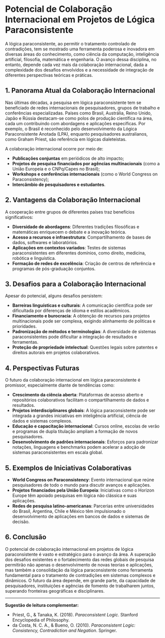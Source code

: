 # Potencial de Colaboração Internacional em Projetos de Lógica Paraconsistente

A lógica paraconsistente, ao permitir o tratamento controlado de contradições, tem se mostrado uma ferramenta poderosa e inovadora em diversas áreas do conhecimento, como ciência da computação, inteligência artificial, filosofia, matemática e engenharia. O avanço dessa disciplina, no entanto, depende cada vez mais da colaboração internacional, dada a complexidade dos desafios envolvidos e a necessidade de integração de diferentes perspectivas teóricas e práticas.

## 1. **Panorama Atual da Colaboração Internacional**

Nas últimas décadas, a pesquisa em lógica paraconsistente tem se beneficiado de redes internacionais de pesquisadores, grupos de trabalho e conferências especializadas. Países como Brasil, Austrália, Reino Unido, Japão e Rússia destacam-se como polos de produção científica na área, cada um contribuindo com abordagens e aplicações específicas. Por exemplo, o Brasil é reconhecido pelo desenvolvimento da Lógica Paraconsistente Anotada (LPA), enquanto pesquisadores australianos, como Graham Priest, são referência em lógicas dialeteístas.

A colaboração internacional ocorre por meio de:

- **Publicações conjuntas** em periódicos de alto impacto;
- **Projetos de pesquisa financiados por agências multinacionais** (como a União Europeia e o CNPq/Capes no Brasil);
- **Workshops e conferências internacionais** (como o World Congress on Paraconsistency);
- **Intercâmbio de pesquisadores e estudantes**.

## 2. **Vantagens da Colaboração Internacional**

A cooperação entre grupos de diferentes países traz benefícios significativos:

- **Diversidade de abordagens**: Diferentes tradições filosóficas e matemáticas enriquecem o debate e a inovação teórica.
- **Acesso a recursos e infraestrutura**: Compartilhamento de bases de dados, softwares e laboratórios.
- **Aplicações em contextos variados**: Testes de sistemas paraconsistentes em diferentes domínios, como direito, medicina, robótica e linguística.
- **Formação de redes de excelência**: Criação de centros de referência e programas de pós-graduação conjuntos.

## 3. **Desafios para a Colaboração Internacional**

Apesar do potencial, alguns desafios persistem:

- **Barreiras linguísticas e culturais**: A comunicação científica pode ser dificultada por diferenças de idioma e estilos acadêmicos.
- **Financiamento e burocracia**: A obtenção de recursos para projetos multinacionais pode ser complexa, exigindo alinhamento de políticas e prioridades.
- **Padronização de métodos e terminologias**: A diversidade de sistemas paraconsistentes pode dificultar a integração de resultados e ferramentas.
- **Proteção de propriedade intelectual**: Questões legais sobre patentes e direitos autorais em projetos colaborativos.

## 4. **Perspectivas Futuras**

O futuro da colaboração internacional em lógica paraconsistente é promissor, especialmente diante de tendências como:

- **Crescimento da ciência aberta**: Plataformas de acesso aberto e repositórios colaborativos facilitam o compartilhamento de dados e resultados.
- **Projetos interdisciplinares globais**: A lógica paraconsistente pode ser integrada a grandes iniciativas em inteligência artificial, ciência de dados e sistemas complexos.
- **Educação e capacitação internacional**: Cursos online, escolas de verão e programas de dupla titulação ampliam a formação de novos pesquisadores.
- **Desenvolvimento de padrões internacionais**: Esforços para padronizar notações, linguagens e benchmarks podem acelerar a adoção de sistemas paraconsistentes em escala global.

## 5. **Exemplos de Iniciativas Colaborativas**

- **World Congress on Paraconsistency**: Evento internacional que reúne pesquisadores de todo o mundo para discutir avanços e aplicações.
- **Projetos financiados pela União Europeia**: Iniciativas como o Horizon Europe têm apoiado pesquisas em lógica não clássica e suas aplicações.
- **Redes de pesquisa latino-americanas**: Parcerias entre universidades do Brasil, Argentina, Chile e México têm impulsionado o desenvolvimento de aplicações em bancos de dados e sistemas de decisão.

## 6. **Conclusão**

O potencial de colaboração internacional em projetos de lógica paraconsistente é vasto e estratégico para o avanço da área. A superação dos desafios existentes e o fortalecimento das redes globais de pesquisa permitirão não apenas o desenvolvimento de novas teorias e aplicações, mas também a consolidação da lógica paraconsistente como ferramenta fundamental para o tratamento de contradições em sistemas complexos e dinâmicos. O futuro da área depende, em grande parte, da capacidade de pesquisadores, instituições e agências de fomento de trabalharem juntos, superando fronteiras geográficas e disciplinares.

---

**Sugestão de leitura complementar:**
- Priest, G., & Tanaka, K. (2018). *Paraconsistent Logic*. Stanford Encyclopedia of Philosophy.
- da Costa, N. C. A., & Bueno, O. (2010). *Paraconsistent Logic: Consistency, Contradiction and Negation*. Springer.